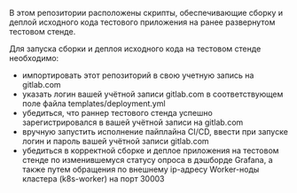 В этом репозитории расположены скрипты, обеспечивающие сборку и деплой исходного кода тестового приложения на ранее развернутом тестовом стенде.

Для запуска сборки и деплоя исходного кода на тестовом стенде необходимо:
 - импортировать этот репозиторий в свою учетную запись на gitlab.com
 - указать логин вашей учётной записи gitlab.com в соответствующем поле файла templates/deployment.yml
 - убедиться, что раннер тестового стенда успешно зарегистрировался в вашей учётной записи на gitlab.com
 - вручную запустить исполнение пайплайна CI/CD, ввести при запуске логин и пароль вашей учётной записи gitlab.com
 - убедиться в корректной сборке и деплое приложения на тестовом стенде по изменившемуся статусу опроса в дэшборде Grafana, а также путем обращения по внешнему ip-адресу Worker-ноды кластера (k8s-worker) на порт 30003